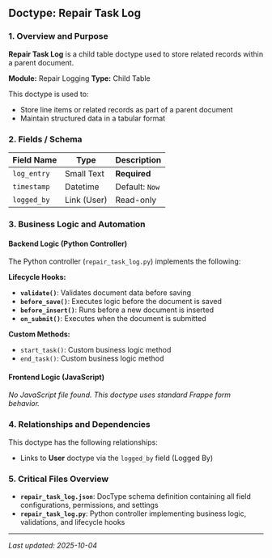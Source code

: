 ## Doctype: Repair Task Log

### 1. Overview and Purpose

**Repair Task Log** is a child table doctype used to store related records within a parent document.

**Module:** Repair Logging
**Type:** Child Table

This doctype is used to:
- Store line items or related records as part of a parent document
- Maintain structured data in a tabular format

### 2. Fields / Schema

| Field Name | Type | Description |
|------------|------|-------------|
| `log_entry` | Small Text | **Required** |
| `timestamp` | Datetime | Default: `Now` |
| `logged_by` | Link (User) | Read-only |

### 3. Business Logic and Automation

#### Backend Logic (Python Controller)

The Python controller (`repair_task_log.py`) implements the following:

**Lifecycle Hooks:**
- **`validate()`**: Validates document data before saving
- **`before_save()`**: Executes logic before the document is saved
- **`before_insert()`**: Runs before a new document is inserted
- **`on_submit()`**: Executes when the document is submitted

**Custom Methods:**
- `start_task()`: Custom business logic method
- `end_task()`: Custom business logic method

#### Frontend Logic (JavaScript)

*No JavaScript file found. This doctype uses standard Frappe form behavior.*

### 4. Relationships and Dependencies

This doctype has the following relationships:

- Links to **User** doctype via the `logged_by` field (Logged By)

### 5. Critical Files Overview

- **`repair_task_log.json`**: DocType schema definition containing all field configurations, permissions, and settings
- **`repair_task_log.py`**: Python controller implementing business logic, validations, and lifecycle hooks

---

*Last updated: 2025-10-04*

